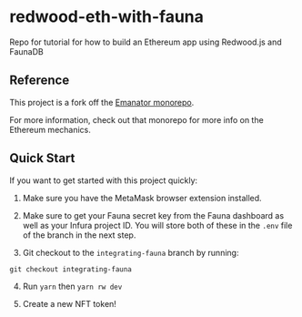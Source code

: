 # redwood-eth-with-fauna

Repo for tutorial for how to build an Ethereum app using Redwood.js and FaunaDB

## Reference

This project is a fork off the [Emanator monorepo](https://github.com/emaNaFTe/monorepo).

For more information, check out that monorepo for more info on the Ethereum mechanics.


## Quick Start

If you want to get started with this project quickly:

1. Make sure you have the MetaMask browser extension installed.

2. Make sure to get your Fauna secret key from the Fauna dashboard as well as your Infura project ID. You will store both of these in the `.env` file of the branch in the next step.

3. Git checkout to the `integrating-fauna` branch by running:
```
git checkout integrating-fauna
```

4. Run `yarn` then `yarn rw dev`

5. Create a new NFT token!
